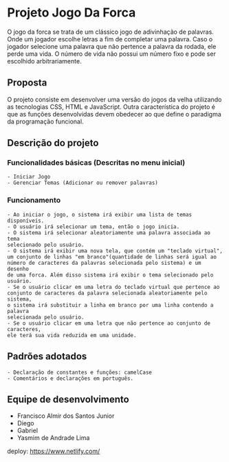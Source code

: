 # Projeto Jogo Da Forca
O jogo da forca se trata de um clássico jogo de adivinhação de palavras. Onde um jogador escolhe letras a fim de completar uma palavra. Caso o jogador selecione uma palavra que não pertence a palavra da rodada, ele perde uma vida. O número de vida não possui um número fixo e pode ser escolhido arbitrariamente.
## Proposta
O projeto consiste em desenvolver uma versão do jogos da velha utilizando as tecnologias CSS, HTML e JavaScript.
Outra característica do projeto é que as funções desenvolvidas devem obedecer ao que define o paradigma da programação funcional.

## Descrição do projeto
### Funcionalidades básicas (Descritas no menu inicial)
    - Iniciar Jogo
    - Gerenciar Temas (Adicionar ou remover palavras)

### Funcionamento
    - Ao iniciar o jogo, o sistema irá exibir uma lista de temas disponíveis.
    - O usuário irá selecionar um tema, então o jogo inicia.
    - O sistema irá selecionar aleatoriamente uma palavra associada ao tema 
    selecionado pelo usuário.
    - O sistema irá exibir uma nova tela, que contém um "teclado virtual", 
    um conjunto de linhas "em branco"(quantidade de linhas será igual ao 
    número de caracteres da palavras selecionada pelo sistema) e um desenho 
    de uma forca. Além disso sistema irá exibir o tema selecionado pelo usuário.
    - Se o usuário clicar em uma letra do teclado virtual que pertence ao 
    conjunto de caracteres da palavra selecionada aleatoriamente pelo sistema, 
    o sistema irá substituir a linha em branco por uma linha contendo a palavra 
    selecionada pelo usuário.
    - Se o usuário clicar em uma letra que não pertence ao conjunto de caracteres, 
    ele terá sua vida reduzida em uma unidade.

## Padrões adotados
    - Declaração de constantes e funções: camelCase
    - Comentários e declarações em português.
## Equipe de desenvolvimento
- Francisco Almir dos Santos Junior
- Diego
- Gabriel
- Yasmim de Andrade Lima

deploy: https://www.netlify.com/
